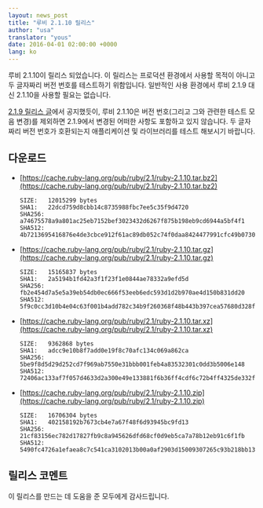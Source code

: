 ```yaml
---
layout: news_post
title: "루비 2.1.10 릴리스"
author: "usa"
translator: "yous"
date: 2016-04-01 02:00:00 +0000
lang: ko
---
```


루비 2.1.10이 릴리스 되었습니다.
이 릴리스는 프로덕션 환경에서 사용할 목적이 아니고 두 글자짜리 버전 번호를
테스트하기 위함입니다.
일반적인 사용 환경에서 루비 2.1.9 대신 2.1.10을 사용할 필요는 없습니다.

[2.1.9 릴리스 글](https://www.ruby-lang.org/ko/news/2016/03/30/ruby-2-1-9-released/)에서
공지했듯이, 루비 2.1.10은 버전 번호(그리고 그와 관련한 테스트 모음 변경)를
제외하면 2.1.9에서 변경된 어떠한 사항도 포함하고 있지 않습니다.
두 글자짜리 버전 번호가 호환되는지 애플리케이션 및 라이브러리를 테스트 해보시기 바랍니다.

## 다운로드

* [https://cache.ruby-lang.org/pub/ruby/2.1/ruby-2.1.10.tar.bz2](https://cache.ruby-lang.org/pub/ruby/2.1/ruby-2.1.10.tar.bz2)

      SIZE:   12015299 bytes
      SHA1:   22dcd759d8cbb14c8735988fbc7ee5c35f9d4720
      SHA256: a74675578a9a801ac25eb7152bef3023432d6267f875b198eb9cd6944a5bf4f1
      SHA512: 4b7213695416876e4de3cbce912f61ac89db052c74f0daa8424477991cfc49b07300e9

* [https://cache.ruby-lang.org/pub/ruby/2.1/ruby-2.1.10.tar.gz](https://cache.ruby-lang.org/pub/ruby/2.1/ruby-2.1.10.tar.gz)

      SIZE:   15165837 bytes
      SHA1:   2a5194b1fd42a3f1f23f1e0844ae78332a9efd5d
      SHA256: fb2e454d7a5e5a39eb54db0ec666f53eeb6edc593d1d2b970ae4d150b831dd20
      SHA512: 5f9c0cc3d10b4e04c63f001b4add782c34b9f260368f48b443b397cea57680d328f7c28cbb2a9be4c2f5acd114bac07dacb100d57018fa4d2a1792fc03083418

* [https://cache.ruby-lang.org/pub/ruby/2.1/ruby-2.1.10.tar.xz](https://cache.ruby-lang.org/pub/ruby/2.1/ruby-2.1.10.tar.xz)

      SIZE:   9362868 bytes
      SHA1:   adcc9e10b8f7add0e19f8c70afc134c069a862ca
      SHA256: 5be9f8d5d29d252cd7f969ab7550e31bbb001feb4a83532301c0dd3b5006e148
      SHA512: 72406ac133af7f057d4633d2a300e49e133881f6b36ff4cdf6c72b4ff4325de332fc5a45c96ea407140a8bf09cdc307e13107c539196902e5b67b7d24cd72dc9

* [https://cache.ruby-lang.org/pub/ruby/2.1/ruby-2.1.10.zip](https://cache.ruby-lang.org/pub/ruby/2.1/ruby-2.1.10.zip)

      SIZE:   16706304 bytes
      SHA1:   402158192b7673cb4e7a67f48f6d93945bc9fd13
      SHA256: 21cf83156ec782d17827fb9c8a945626dfd68cf0d9eb5ca7a78b12eb91c6f1fb
      SHA512: 5490fc4726a1efaea8c7c541ca3102013b00a0af2903d15009307265c93b218bb13aab0007d279823c740a9b173d957ca79f2d8f25932f04763ec1aa18d164e8

## 릴리스 코멘트

이 릴리스를 만드는 데 도움을 준 모두에게 감사드립니다.
